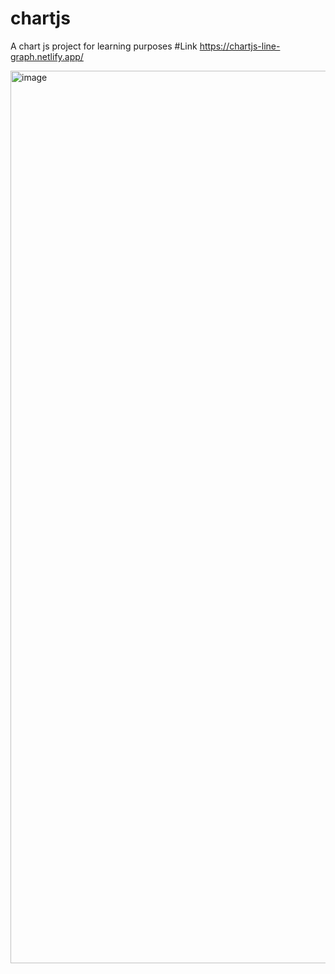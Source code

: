# chartjs
A chart js project for learning purposes
#Link
https://chartjs-line-graph.netlify.app/


<img width="1428" alt="image" src="https://user-images.githubusercontent.com/25538870/198917373-b257cb3a-d070-40df-87a8-2016d14e24e9.png">

